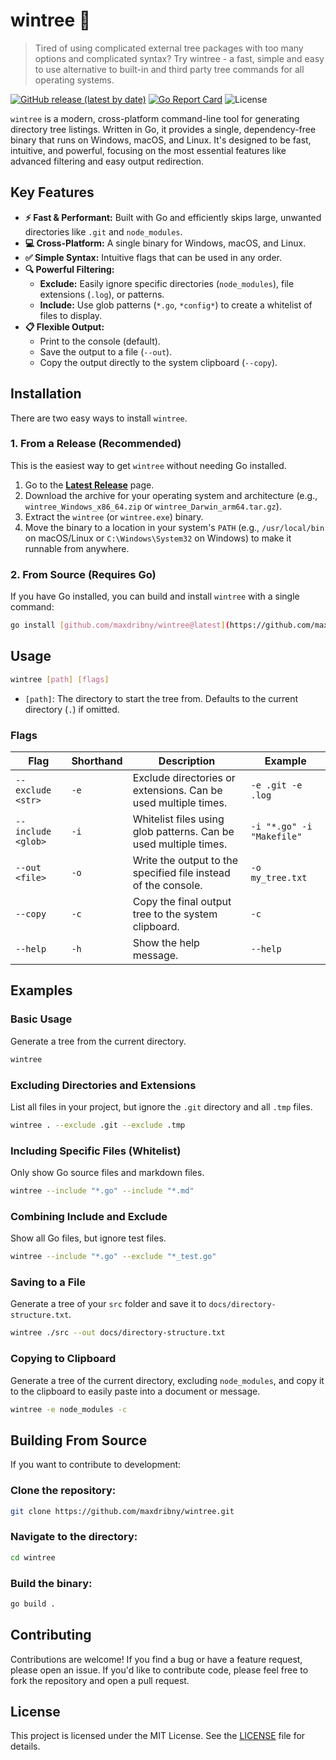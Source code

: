 # wintree 🌲

> Tired of using complicated external tree packages with too many options and complicated syntax? Try wintree - a fast, simple and easy to use alternative to built-in and third party tree commands for all operating systems.

[![GitHub release (latest by date)](https://img.shields.io/github/v/release/maxdribny/wintree)](https://github.com/maxdribny/wintree/releases/latest)
[![Go Report Card](https://goreportcard.com/badge/github.com/maxdribny/wintree)](https://goreportcard.com/report/github.com/maxdribny/wintree)
![License](https://img.shields.io/badge/license-MIT-blue.svg)

`wintree` is a modern, cross-platform command-line tool for generating directory tree listings. Written in Go, it provides a single, dependency-free binary that runs on Windows, macOS, and Linux. It's designed to be fast, intuitive, and powerful, focusing on the most essential features like advanced filtering and easy output redirection.

## Key Features

* **⚡ Fast & Performant:** Built with Go and efficiently skips large, unwanted directories like `.git` and `node_modules`.
* **💻 Cross-Platform:** A single binary for Windows, macOS, and Linux.
* **✅ Simple Syntax:** Intuitive flags that can be used in any order.
* **🔍 Powerful Filtering:**
    * **Exclude:** Easily ignore specific directories (`node_modules`), file extensions (`.log`), or patterns.
    * **Include:** Use glob patterns (`*.go`, `*config*`) to create a whitelist of files to display.
* **📋 Flexible Output:**
    * Print to the console (default).
    * Save the output to a file (`--out`).
    * Copy the output directly to the system clipboard (`--copy`).

## Installation

There are two easy ways to install `wintree`.

### 1. From a Release (Recommended)

This is the easiest way to get `wintree` without needing Go installed.

1.  Go to the [**Latest Release**](https://github.com/maxdribny/wintree/releases/latest) page.
2.  Download the archive for your operating system and architecture (e.g., `wintree_Windows_x86_64.zip` or `wintree_Darwin_arm64.tar.gz`).
3.  Extract the `wintree` (or `wintree.exe`) binary.
4.  Move the binary to a location in your system's `PATH` (e.g., `/usr/local/bin` on macOS/Linux or `C:\Windows\System32` on Windows) to make it runnable from anywhere.

### 2. From Source (Requires Go)


If you have Go installed, you can build and install `wintree` with a single command:

```sh
go install [github.com/maxdribny/wintree@latest](https://github.com/maxdribny/wintree@latest)
```

## Usage

```bash
wintree [path] [flags]
```

- `[path]`: The directory to start the tree from. Defaults to the current directory (`.`) if omitted.

### Flags

| Flag              | Shorthand | Description                                                       | Example                                 |
|-------------------|-----------|-------------------------------------------------------------------|-----------------------------------------|
| `--exclude <str>` | `-e`      | Exclude directories or extensions. Can be used multiple times.    | `-e .git -e .log`                        |
| `--include <glob>`| `-i`      | Whitelist files using glob patterns. Can be used multiple times.  | `-i "*.go" -i "Makefile"`               |
| `--out <file>`    | `-o`      | Write the output to the specified file instead of the console.    | `-o my_tree.txt`                        |
| `--copy`          | `-c`      | Copy the final output tree to the system clipboard.               | `-c`                                    |
| `--help`          | `-h`      | Show the help message.                                            | `--help`                                |

## Examples

### Basic Usage

Generate a tree from the current directory.

```bash
wintree
```

### Excluding Directories and Extensions

List all files in your project, but ignore the `.git` directory and all `.tmp` files.

```bash
wintree . --exclude .git --exclude .tmp
```

### Including Specific Files (Whitelist)

Only show Go source files and markdown files.

```bash
wintree --include "*.go" --include "*.md"
```

### Combining Include and Exclude

Show all Go files, but ignore test files.

```bash
wintree --include "*.go" --exclude "*_test.go"
```

### Saving to a File

Generate a tree of your `src` folder and save it to `docs/directory-structure.txt`.

```bash
wintree ./src --out docs/directory-structure.txt
```

### Copying to Clipboard

Generate a tree of the current directory, excluding `node_modules`, and copy it to the clipboard to easily paste into a document or message.

```bash
wintree -e node_modules -c
```

## Building From Source

If you want to contribute to development:

### Clone the repository:

```bash
git clone https://github.com/maxdribny/wintree.git
```

### Navigate to the directory:

```bash
cd wintree
```

### Build the binary:

```bash
go build .
```

## Contributing

Contributions are welcome! If you find a bug or have a feature request, please open an issue. If you'd like to contribute code, please feel free to fork the repository and open a pull request.

## License

This project is licensed under the MIT License. See the [LICENSE](LICENSE) file for details.

